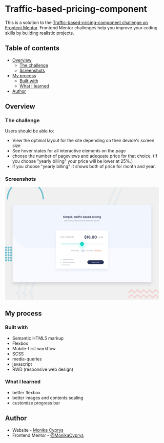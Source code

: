 # Traffic-based-pricing-component

This is a solution to the [Traffic-based-pricing-component challenge on Frontent Mentor](https://www.frontendmentor.io/challenges/interactive-pricing-component-t0m8PIyY8). Frontend Mentor challenges help you improve your coding skills by building realistic projects. 

## Table of contents

- [Overview](#overview)
  - [The challenge](#the-challenge)
  - [Screenshots](#screenshots)
- [My process](#my-process)
  - [Built with](#built-with)
  - [What I learned](#what-i-learned)
- [Author](#author)
## Overview

### The challenge

Users should be able to:

- View the optimal layout for the site depending on their device's screen size
- See hover states for all interactive elements on the page
- choose the number of pageviews and adequate price for that choice. (If you choose "yearly billing" your price will be lower at 25%.) 
- if you choose "yearly billing" it shows both of price for month and year.

### Screenshots

![desktop preview](desktop-preview.jpg?raw=true&sanitize=true "desktop preview")

## My process

### Built with

- Semantic HTML5 markup
- Flexbox
- Mobile-first workflow
- SCSS
- media-queries
- javascript
- RWD (responsive web design)

### What I learned

- better flexbox
- better images and contents scaling
- customize progress bar

## Author

- Website - [Monika Cyprys](https://monikacyprys.github.io/Traffic-based-pricing-component/)
- Frontend Mentor - [@MonikaCyprys](https://www.frontendmentor.io/profile/MonikaCyprys)

